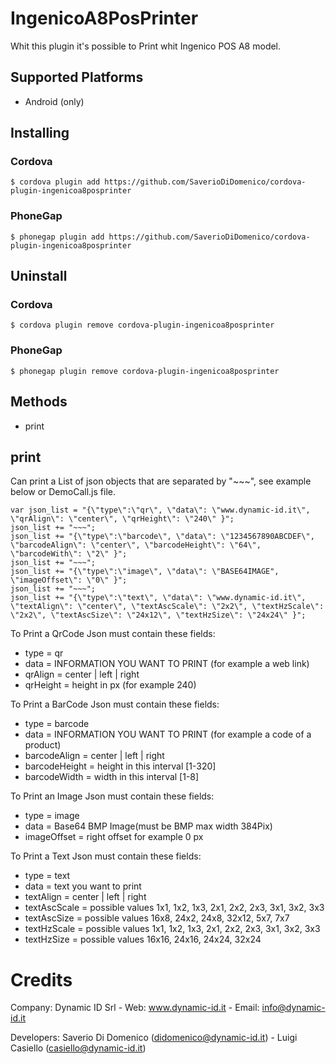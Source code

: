 # IngenicoA8PosPrinter
Whit this plugin it's possible to Print whit Ingenico POS A8 model.


## Supported Platforms
* Android (only)

## Installing

### Cordova

    $ cordova plugin add https://github.com/SaverioDiDomenico/cordova-plugin-ingenicoa8posprinter

### PhoneGap

    $ phonegap plugin add https://github.com/SaverioDiDomenico/cordova-plugin-ingenicoa8posprinter

## Uninstall

### Cordova

    $ cordova plugin remove cordova-plugin-ingenicoa8posprinter

### PhoneGap

    $ phonegap plugin remove cordova-plugin-ingenicoa8posprinter
    


## Methods
- print

## print

Can print a List of json objects that are separated by "~~~", see example below or DemoCall.js file.

    var json_list = "{\"type\":\"qr\", \"data\": \"www.dynamic-id.it\", \"qrAlign\": \"center\", \"qrHeight\": \"240\" }";
    json_list += "~~~";
    json_list += "{\"type\":\"barcode\", \"data\": \"1234567890ABCDEF\", \"barcodeAlign\": \"center\", \"barcodeHeight\": \"64\", \"barcodeWith\": \"2\" }";
    json_list += "~~~";
    json_list += "{\"type\":\"image\", \"data\": \"BASE64IMAGE", \"imageOffset\": \"0\" }";
    json_list += "~~~";
    json_list += "{\"type\":\"text\", \"data\": \"www.dynamic-id.it\", \"textAlign\": \"center\", \"textAscScale\": \"2x2\", \"textHzScale\": \"2x2\", \"textAscSize\": \"24x12\", \"textHzSize\": \"24x24\" }";

To Print a QrCode
Json must contain these fields:
- type = qr
- data = INFORMATION YOU WANT TO PRINT (for example a web link)
- qrAlign = center | left | right
- qrHeight = height in px (for example 240)

To Print a BarCode
Json must contain these fields:
- type = barcode
- data = INFORMATION YOU WANT TO PRINT (for example a code of a product)
- barcodeAlign = center | left | right
- barcodeHeight = height in this interval [1-320]
- barcodeWidth = width in this interval [1-8]

To Print an Image
Json must contain these fields:
- type = image
- data = Base64 BMP Image(must be BMP max width 384Pix)
- imageOffset = right offset for example 0 px

To Print a Text
Json must contain these fields:
- type = text
- data = text you want to print
- textAlign = center | left | right
- textAscScale = possible values 1x1, 1x2, 1x3, 2x1, 2x2, 2x3, 3x1, 3x2, 3x3
- textAscSize = possible values 16x8, 24x2, 24x8, 32x12, 5x7, 7x7
- textHzScale = possible values 1x1, 1x2, 1x3, 2x1, 2x2, 2x3, 3x1, 3x2, 3x3
- textHzSize = possible values 16x16, 24x16, 24x24, 32x24


# Credits

Company: 
Dynamic ID Srl - Web: www.dynamic-id.it - Email: info@dynamic-id.it

Developers: 
Saverio Di Domenico (didomenico@dynamic-id.it) - Luigi Casiello (casiello@dynamic-id.it)
